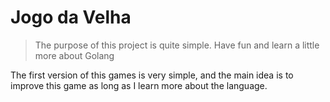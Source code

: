 # Jogo da Velha

> The purpose of this project is quite simple. Have fun and learn a little more about Golang

The first version of this games is very simple, and the main idea is to improve this game as long as I learn more about the language.


